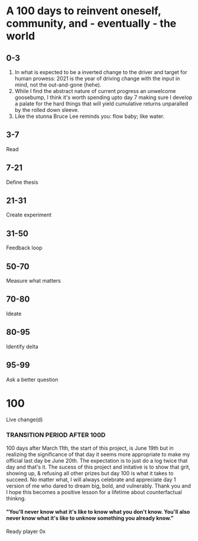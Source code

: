 # A 100 days to reinvent oneself, community, and - eventually - the world

## 0-3
1. In what is expected to be a inverted change to the driver and target for human prowess: 2021 is the year of driving change with the input in mind, not the out-and-gone (hehe).
2. While I find the abstract nature of current progress an unwelcome goosebump, I think it's worth spending upto day 7 making sure I develop a palate for the hard things that will yield cumulative returns unparalled by the rolled down sleeve.
3. Like the stunna Bruce Lee reminds you: flow baby; like water.

## 3-7
Read

## 7-21
Define thesis

## 21-31
Create experiment

## 31-50
Feedback loop

## 50-70
Measure what matters

## 70-80
Ideate

## 80-95
Identify delta

## 95-99
Ask a better question

# 100
Live change(d)

### TRANSITION PERIOD AFTER 100D
100 days after March 11th, the start of this project, is June 19th but in realizing the significance of that day it seems more appropriate to make my official last day be June 20th. The expectation is to just do a log twice that day and that's it. The sucess of this project and initative is to show that grit, showing up, & refusing all other prizes but day 100 is what it takes to succeed. No matter what, I will always celebrate and appreciate day 1 version of me who dared to dream big, bold, and vulnerably. Thank you and I hope this becomes a positive lesson for a lifetime about counterfactual thinkng.

#### "You'll never know what it's like to know what you don't know. You'll also never know what it's like to unknow something you already know."
Ready player 0x
